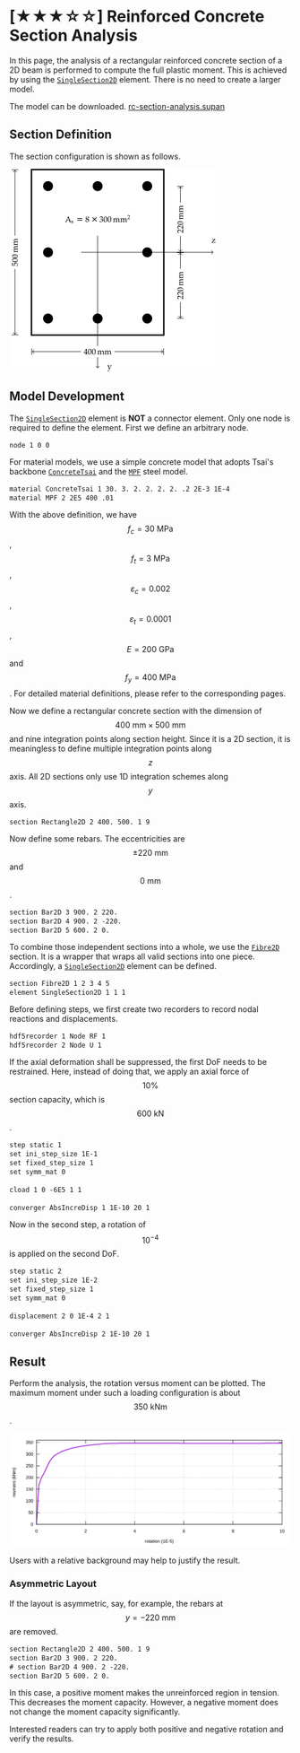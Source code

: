 # [★★★☆☆] Reinforced Concrete Section Analysis

In this page, the analysis of a rectangular reinforced concrete section of a 2D beam is performed to compute the full
plastic moment. This is achieved by using the [`SingleSection2D`](../../../Library/Element/Special/SingleSection.md)
element. There is no need to create a larger model.

The model can be downloaded. [rc-section-analysis.supan](rc-section-analysis.supan)

## Section Definition

The section configuration is shown as follows.

![model](rc-section-analysis.png)

## Model Development

The [`SingleSection2D`](../../../Library/Element/Special/SingleSection.md) element is **NOT** a connector element.
Only one node is required to define the element.
First we define an arbitrary node.

```
node 1 0 0
```

For material models, we use a simple concrete model that adopts Tsai's
backbone [`ConcreteTsai`](../../../Library/Material/Material1D/Concrete/ConcreteTsai.md) and
the [`MPF`](../../../Library/Material/Material1D/Hysteresis/MPF.md) steel model.

```
material ConcreteTsai 1 30. 3. 2. 2. 2. 2. .2 2E-3 1E-4
material MPF 2 2E5 400 .01
```

With the above definition, we have $$f_c=30~\text{MPa}$$, $$f_t=3~\text{MPa}$$, $$\varepsilon_c=0.002$$,
$$\varepsilon_t=0.0001$$, $$E=200~\text{GPa}$$ and $$f_y=400~\text{MPa}$$. For detailed material definitions, please
refer to the corresponding pages.

Now we define a rectangular concrete section with the dimension of $$400~\text{mm}\times500~\text{mm}$$ and nine
integration points along section height. Since it is a 2D section, it is meaningless to define multiple integration
points along $$z$$ axis. All 2D sections only use 1D integration schemes along $$y$$ axis.

```
section Rectangle2D 2 400. 500. 1 9
```

Now define some rebars. The eccentricities are $$\pm220~\text{mm}$$ and $$0~\text{mm}$$.

```
section Bar2D 3 900. 2 220.
section Bar2D 4 900. 2 -220.
section Bar2D 5 600. 2 0.
```

To combine those independent sections into a whole, we use
the [`Fibre2D`](../../../Library/Section/Section2D/Fibre2D.md) section. It is a wrapper that wraps all valid sections
into one piece. Accordingly, a [`SingleSection2D`](../../../Library/Element/Special/SingleSection.md) element can be
defined.

```
section Fibre2D 1 2 3 4 5
element SingleSection2D 1 1 1
```

Before defining steps, we first create two recorders to record nodal reactions and displacements.

```
hdf5recorder 1 Node RF 1
hdf5recorder 2 Node U 1
```

If the axial deformation shall be suppressed, the first DoF needs to be restrained. Here, instead of doing that, we
apply an axial force of $$10\%$$ section capacity, which is $$600~\text{kN}$$.

```
step static 1
set ini_step_size 1E-1
set fixed_step_size 1
set symm_mat 0

cload 1 0 -6E5 1 1

converger AbsIncreDisp 1 1E-10 20 1
```

Now in the second step, a rotation of $$10^{-4}$$ is applied on the second DoF.

```
step static 2
set ini_step_size 1E-2
set fixed_step_size 1
set symm_mat 0

displacement 2 0 1E-4 2 1

converger AbsIncreDisp 2 1E-10 20 1
```

## Result

Perform the analysis, the rotation versus moment can be plotted. The maximum moment under such a loading configuration
is about $$350~\text{kNm}$$.

![rotation versus moment](rc-section-analysis.svg)

Users with a relative background may help to justify the result.

### Asymmetric Layout

If the layout is asymmetric, say, for example, the rebars at $$y=-220~\text{mm}$$ are removed.

```text
section Rectangle2D 2 400. 500. 1 9
section Bar2D 3 900. 2 220.
# section Bar2D 4 900. 2 -220.
section Bar2D 5 600. 2 0.
```

In this case, a positive moment makes the unreinforced region in tension.
This decreases the moment capacity.
However, a negative moment does not change the moment capacity significantly.

Interested readers can try to apply both positive and negative rotation and verify the results.
